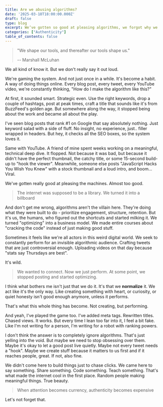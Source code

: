 ```yaml
---
title: Are we abusing algorithms?
date: '2025-03-18T18:00:00.000Z'
draft: false
type: blog
excerpt: We’ve gotten so good at pleasing algorithms, we forgot why we started creating in the first place. It’s not about gaming the system, it’s about making something that actually matters.
categories: ["Authenticity"]
table_of_contents: false
---
```


> "We shape our tools, and thereafter our tools shape us."
> 
> -- Marshall McLuhan

We all kind of know it. But we don't really say it out loud.

We're gaming the system. And not just once in a while. It's become a habit. A way of doing things online. Every blog post, every tweet, every YouTube video, we're constantly thinking, "How do I make the algorithm like this?"

At first, it sounded smart. Strategic even. Use the right keywords, drop a couple of hashtags, post at peak times, craft a title that sounds like it's from BuzzFeed's golden age. But somewhere along the way, it stopped being about the work and became all about the play.

I've seen blog posts that rank #1 on Google that say absolutely nothing. Just keyword salad with a side of fluff. No insight, no experience, just.. filler wrapped in headers. But hey, it checks all the SEO boxes, so the system loves it.

Same with YouTube. A friend of mine spent weeks working on a meaningful, technical deep dive. It flopped. Not because it was bad, but because it didn't have the perfect thumbnail, the catchy title, or some 15-second build-up to "hook the viewer". Meanwhile, someone else posts "JavaScript Hacks You Wish You Knew" with a stock thumbnail and a loud intro, and boom... Viral.

We've gotten really good at pleasing the machines. Almost too good.

> The internet was supposed to be a library. We turned it into a billboard

And don't get me wrong, algorithms aren't the villain here. They're doing what they were built to do - prioritize engagement, structure, retention. But it's us, the humans, who figured out the shortcuts and started milking it. We turned "optimizing" into a business model. We made entire courses about "cracking the code" instead of just making good stuff.

Sometimes it feels like we're all actors in this weird digital world. We seek to constantly perform for an invisible algorithmic audience. Crafting tweets that are just controversial enough. Uploading videos on that day because "stats say Thursdays are best".

It's wild.

> We wanted to connect. Now we just perform. At some point, we stopped posting and started optimizing.

I think what bothers me isn't just that we do it. It's that we **normalize** it. We act like it's the only way. Like creating something with heart, or curiosity, or quiet honesty isn't good enough anymore, unless it performs.

That's what this whole thing has become. Not creating, but performing.

And yeah, I've played the game too. I've added meta tags. Rewritten titles. Chased views. It works. But every time I lean too far into it, I feel a bit fake. Like I'm not writing for a person, I'm writing for a robot with ranking powers.

I don't think the answer is to completely ignore algorithms. That's just yelling into the void. But maybe we need to stop obsessing over them. Maybe it's okay to let a good post live quietly. Maybe not every tweet needs a "hook". Maybe we create stuff because it matters to us first and if it reaches people, great. If not, also fine.

We didn't come here to build things just to chase clicks. We came here to say something. Share something. Code something. Teach something. That's what made the internet cool in the first place. Random people making meaningful things. True beauty.

> When attention becomes currency, authenticity becomes expensive

Let's not forget that.

